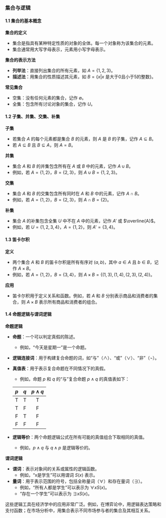 ### 集合与逻辑

#### 1.1 集合的基本概念

**集合的定义**
- 集合是指具有某种特定性质的对象的全体。每一个对象称为该集合的元素。
- 集合通常用大写字母表示，元素用小写字母表示。

**集合的表示方法**
- **列举法**：直接列出集合的所有元素，如 $A = \{1, 2, 3\}$。
- **描述法**：用集合的性质描述其元素，如 $B = \{x | x \text{ 是大于0且小于5的整数}\}$。

**常见集合**
- 空集：没有任何元素的集合，记作 $\emptyset$。
- 全集：包含所有讨论对象的集合，记作 $U$。

#### 1.2 子集、并集、交集、补集

**子集**
- 若集合 $A$ 的每个元素都是集合 $B$ 的元素，则 $A$ 是 $B$ 的子集，记作 $A \subseteq B$。
- 若 $A \subseteq B$ 且 $B \subseteq A$，则 $A = B$。

**并集**
- 集合 $A$ 和 $B$ 的并集包含所有在 $A$ 或 $B$ 中的元素，记作 $A \cup B$。
- 例如，若 $A = \{1, 2\}$，$B = \{2, 3\}$，则 $A \cup B = \{1, 2, 3\}$。

**交集**
- 集合 $A$ 和 $B$ 的交集包含所有同时在 $A$ 和 $B$ 中的元素，记作 $A \cap B$。
- 例如，若 $A = \{1, 2\}$，$B = \{2, 3\}$，则 $A \cap B = \{2\}$。

**补集**
- 集合 $A$ 的补集包含全集 $U$ 中不在 $A$ 中的元素，记作 $A'$ 或 $\overline{A}$。
- 例如，若 $U = \{1, 2, 3, 4\}$，$A = \{1, 2\}$，则 $A' = \{3, 4\}$。

#### 1.3 笛卡尔积

**定义**
- 两个集合 $A$ 和 $B$ 的笛卡尔积是所有有序对 $(a, b)$，其中 $a \in A$ 且 $b \in B$，记作 $A \times B$。
- 例如，若 $A = \{1, 2\}$，$B = \{3, 4\}$，则 $A \times B = \{(1, 3), (1, 4), (2, 3), (2, 4)\}$。

**应用**
- 笛卡尔积用于定义关系和函数。例如，若 $A$ 和 $B$ 分别表示商品和消费者的集合，则 $A \times B$ 表示所有商品和消费者的组合。

#### 1.4 命题逻辑与谓词逻辑

**命题逻辑**
- **命题**：一个可以判定真假的陈述。
  - 例如，“今天是星期一”是一个命题。
- **逻辑连接词**：用于构建复合命题的词，如“与”（∧）、“或”（∨）、“非”（¬）。
- **真值表**：用于表示复合命题在不同情况下的真假。
  - 例如，命题 $p$ 和 $q$ 的“与”复合命题 $p ∧ q$ 的真值表如下：

  |   $p$   |  $q$     |  $p ∧ q$ |
  |:-------:|:-------:|:-----------:|
  | T       | T       | T           |
  | T       | F       | F           |
  | F       | T       | F           |
  | F       | F       | F           |

- **逻辑等价**：两个命题逻辑公式在所有可能的真值组合下取相同的真值。
  - 例如，$p ∧ q$ 与 $q ∧ p$ 是逻辑等价的。

**谓词逻辑**
- **谓词**：表示对象间的关系或属性的逻辑函数。
  - 例如，“x是学生”可以用谓词 $S(x)$ 表示。
- **量词**：用于表示范围的符号，包括全称量词（∀）和存在量词（∃）。
  - 例如，“所有人都是学生”可以表示为 $∀x S(x)$。
  - “存在一个学生”可以表示为 $∃x S(x)$。

这些逻辑工具在经济学中的应用非常广泛。例如，在博弈论中，用逻辑表达策略和支付函数；在市场分析中，用集合表示不同市场参与者的集合及其相互关系。